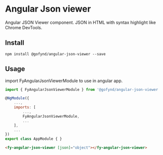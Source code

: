 # Angular Json viewer

Angular JSON Viewer component. JSON in HTML with syntax highlight like Chrome DevTools.

## Install

```
npm install @gofynd/angular-json-viewer --save
```

## Usage
import FyAngularJsonViewerModule to use in angular app. 

```js
import { FyAngularJsonViewerModule } from '@gofynd/angular-json-viewer';

@NgModule({
    ...,
    imports: [
        ...,
        FyAngularJsonViewerModule,
        ...
    ],
    ...
})
export class AppModule { }
```

```html
<fy-angular-json-viewer [json]="object"></fy-angular-json-viewer>
```